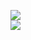 [![](https://img.shields.io/badge/Made%20With-Github%20Spray-lightgrey.svg?style=for-the-badge&logo=github)](https://github.com/Annihil/github-spray#29672)  
[![](https://i.imgur.com/2DrTn0Z.gif)](https://github.com/Annihil/github-spray)